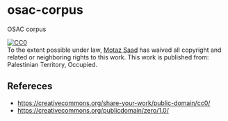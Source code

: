 # osac-corpus
OSAC corpus

[![CC0](http://i.creativecommons.org/p/zero/1.0/88x31.png)](http://creativecommons.org/publicdomain/zero/1.0/)   
To the extent possible under law, [<span property="dct:title">Motaz Saad</span>](https://mksaad.wordpress.com) has waived all copyright and related or neighboring rights to this work. This work is published from: <span property="vcard:Country" datatype="dct:ISO3166" content="PS" about="mksaad.wordpress.com">Palestinian Territory, Occupied</span>.


## Refereces 
* https://creativecommons.org/share-your-work/public-domain/cc0/
* https://creativecommons.org/publicdomain/zero/1.0/ 
